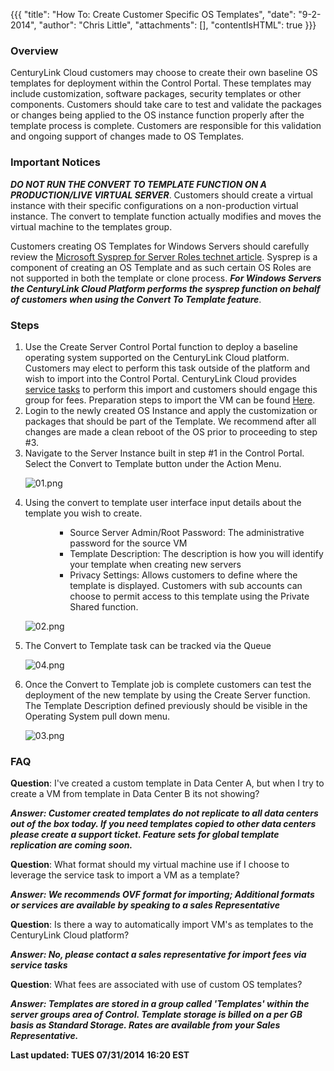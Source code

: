 {{{
  "title": "How To:  Create Customer Specific OS Templates",
  "date": "9-2-2014",
  "author": "Chris Little",
  "attachments": [],
  "contentIsHTML": true
}}}

<h3>Overview</h3>
<p>CenturyLink Cloud customers may choose to create their own baseline OS templates for deployment within the Control Portal. These templates may include customization, software packages, security templates or other components. Customers should
  take care to test and validate the packages or changes being applied to the OS instance function properly after the template process is complete. Customers are responsible for this validation and ongoing support of changes made to OS Templates.
  </p>
<h3>Important Notices</h3>
<p><em><strong>DO NOT RUN THE CONVERT TO TEMPLATE FUNCTION ON A PRODUCTION/LIVE VIRTUAL SERVER</strong></em>. Customers should create a virtual instance with their specific configurations on a non-production virtual instance. The convert to template
  function actually modifies and moves the virtual machine to the templates group. </p>
<p>Customers creating OS Templates for Windows Servers should carefully review the <a href="http://technet.microsoft.com/en-us/library/hh824835.aspx">Microsoft Sysprep for Server Roles technet article</a>. Sysprep is a component of
  creating an OS Template and as such certain OS Roles are not supported in both the template or clone process. <strong><em>For Windows Servers the CenturyLink Cloud Platform performs the sysprep function on behalf of customers when using the Convert To Template feature</em></strong>.</p>
<h3>Steps</h3>
<ol>
  <li>Use the Create Server Control Portal function to deploy a baseline operating system supported on the CenturyLink Cloud platform. Customers may elect to perform this task outside of the platform and wish to import into the Control Portal. CenturyLink
    Cloud provides <a href="http://www.centurylinkcloud.com/products/support/service-tasks">service tasks</a> to perform this import and customers should engage this group for fees. Preparation steps to import the VM can be found
    <a href="http://help.tier3.com/entries/22209635-Best-Practices-and-Preperation-for-a-Virtual-Machine-OVF-OVA-Import">Here</a>.</li>
  <li>Login to the newly created OS Instance and apply the customization or packages that should be part of the Template. We recommend after all changes are made a clean reboot of the OS prior to proceeding to step #3.</li>
  <li>Navigate to the Server Instance built in step #1 in the Control Portal. Select the Convert to Template button under the Action Menu.</li>

<p><img src="https://t3n.zendesk.com/attachments/token/6MuREq25V2GX8MZ2ngH8hXHPO/?name=01.png" alt="01.png" />
</p>
<li>Using the convert to template user interface input details about the template you wish to create. </li>
<ul>
  <ul>
    <ul>
      <li>Source Server Admin/Root Password:  The administrative password for the source VM</li>
      <li>Template Description: The description is how you will identify your template when creating new servers</li>
      <li>Privacy Settings: Allows customers to define where the template is displayed. Customers with sub accounts can choose to permit access to this template using the Private Shared function.</li>
    </ul>
  </ul>
</ul>
<p><img src="https://t3n.zendesk.com/attachments/token/jUfTHvR7WbWP4iifNVqEryLCp/?name=02.png" alt="02.png" />
</p>
<li>The Convert to Template task can be tracked via the Queue</li>
<p><img src="https://t3n.zendesk.com/attachments/token/z3JiOR563C20cdbMPS9IbAW4U/?name=04.png" alt="04.png" />
</p>
<li>Once the Convert to Template job is complete customers can test the deployment of the new template by using the Create Server function. The Template Description defined previously should be visible in the Operating System pull down menu.
<p><img src="https://t3n.zendesk.com/attachments/token/VOpySqoalxhPyEIxLvwTa22v9/?name=03.png" alt="03.png" />
</p>

</ol>
<h3>FAQ</h3>
<p><strong>Question</strong>: I've created a custom template in Data Center A, but when I try to create a VM from template in Data Center B its not showing?</p>
<p><em><strong>Answer: Customer created templates do not replicate to all data centers out of the box today. If you need templates copied to other data centers please create a support ticket. Feature sets for global template replication are coming soon.</strong></em>
</p>
<p><strong>Question</strong>: What format should my virtual machine use if I choose to leverage the service task to import a VM as a template?</p>
<p><em><strong>Answer: We recommends OVF format for importing; Additional formats or services are available by speaking to a sales Representative</strong></em></p>
<p><strong>Question</strong>: Is there a way to automatically import VM's as templates to the CenturyLink Cloud platform?</p>
<p><em><strong>Answer: No, please contact a sales representative for import fees via service tasks</strong></em>
</p>
<p><strong>Question</strong>: What fees are associated with use of custom OS templates?</p>
<p><em><strong>Answer: Templates are stored in a group called 'Templates' within the server groups area of Control. Template storage is billed on a per GB basis as Standard Storage. Rates are available from your Sales Representative. </strong></em>
</p>
<p><strong>Last updated: TUES 07/31/2014 16:20 EST</strong>
</p>
